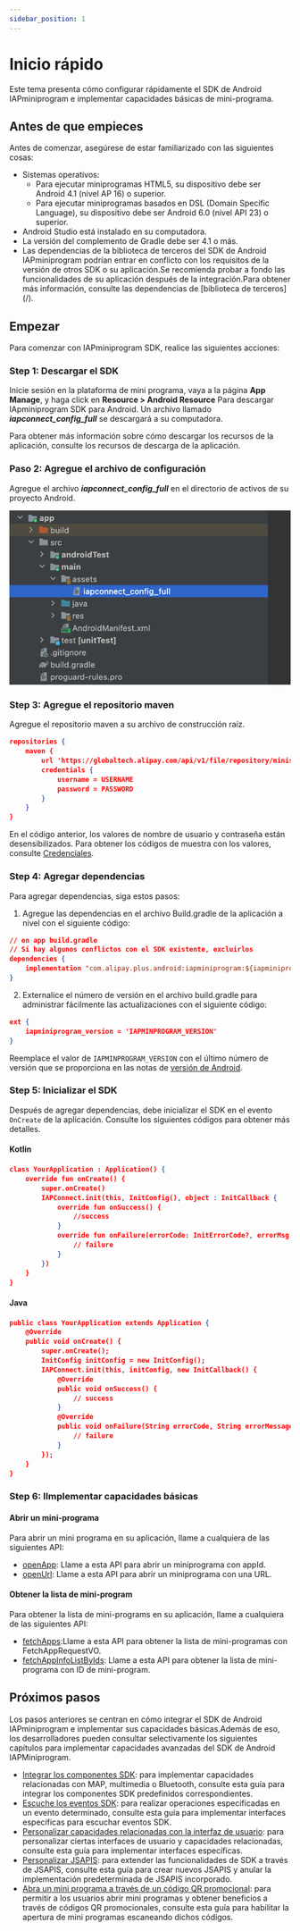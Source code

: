 ```yaml
---
sidebar_position: 1
---
```


# Inicio rápido

Este tema presenta cómo configurar rápidamente el SDK de Android IAPminiprogram e implementar capacidades básicas de mini-programa.

## Antes de que empieces
Antes de comenzar, asegúrese de estar familiarizado con las siguientes cosas:

<ul>
    <li>
        Sistemas operativos:
        <ul>
            <li>
                Para ejecutar miniprogramas HTML5, su dispositivo debe ser Android 4.1 (nivel AP 16) o superior.
            </li>
            <li>
                Para ejecutar miniprogramas basados en DSL (Domain Specific Language), su dispositivo debe ser Android 6.0 (nivel API 23) o superior.
            </li>
        </ul>
    </li>
    <li>
        Android Studio está instalado en su computadora.
    </li>
    <li>
        La versión del complemento de Gradle debe ser 4.1 o más.
    </li>
    <li>
        Las dependencias de la biblioteca de terceros del SDK de Android IAPminiprogram podrían entrar en conflicto con los requisitos de la versión de otros SDK o su aplicación.Se recomienda probar a fondo las funcionalidades de su aplicación después de la integración.Para obtener más información, consulte las dependencias de [biblioteca de terceros](/).
    </li>
</ul>

## Empezar
Para comenzar con IAPminiprogram SDK, realice las siguientes acciones:

### Step 1: Descargar el SDK
Inicie sesión en la plataforma de mini programa, vaya a la página  **App Manage**, y haga click en **Resource > Android Resource** Para descargar IApminiprogram SDK para Android. Un archivo llamado ***iapconnect_config_full*** se descargará a su computadora.

Para obtener más información sobre cómo descargar los recursos de la aplicación, consulte los recursos de descarga de la aplicación.

### Paso 2: Agregue el archivo de configuración
Agregue el archivo ***iapconnect_config_full*** en el directorio de activos de su proyecto Android.

![iapconnect_config_ful](../../img/androidQuik1.png)


### Step 3: Agregue el repositorio maven
Agregue el repositorio maven a su archivo de construcción raíz.

```json
repositories {
    maven {
        url 'https://globaltech.alipay.com/api/v1/file/repository/minisdk/'
        credentials {
            username = USERNAME
            password = PASSWORD
        }
    }
}
```

En el código anterior, los valores de nombre de usuario y contraseña están desensibilizados. Para obtener los códigos de muestra con los valores, consulte [Credenciales](/).


### Step 4: Agregar dependencias
Para agregar dependencias, siga estos pasos:

1. Agregue las dependencias en el archivo Build.gradle de la aplicación a nivel con el siguiente código:

```json
// en app build.gradle
// Si hay algunos conflictos con el SDK existente, excluirlos
dependencies {
    implementation "com.alipay.plus.android:iapminiprogram:${iapminiprogram_version}"
}

```

2. Externalice el número de versión en el archivo build.gradle para administrar fácilmente las actualizaciones con el siguiente código:

```json
ext {
    iapminiprogram_version = 'IAPMINPROGRAM_VERSION'
}
```

Reemplace el valor de ```IAPMINPROGRAM_VERSION``` con el último número de versión que se proporciona en las notas de [versión de Android](/).


### Step 5: Inicializar el SDK
Después de agregar dependencias, debe inicializar el SDK en el evento ```OnCreate``` de la aplicación. Consulte los siguientes códigos para obtener más detalles.

#### Kotlin
```json
class YourApplication : Application() {
    override fun onCreate() {
        super.onCreate()
        IAPConnect.init(this, InitConfig(), object : InitCallback {
            override fun onSuccess() {
                //success
            }
            override fun onFailure(errorCode: InitErrorCode?, errorMsg: String?) {
                // failure
            }
        })
    }
}

```
#### Java

```json
public class YourApplication extends Application {
    @Override
    public void onCreate() {
        super.onCreate();
        InitConfig initConfig = new InitConfig();
        IAPConnect.init(this, initConfig, new InitCallback() {
            @Override
            public void onSuccess() {
                // success
            }
            @Override
            public void onFailure(String errorCode, String errorMessage) {
                // failure
            }
        });  
    }
}
```

### Step 6: IImplementar capacidades básicas
#### Abrir un mini-programa
Para abrir un mini programa en su aplicación, llame a cualquiera de las siguientes API:

* [openApp](/): Llame a esta API para abrir un miniprograma con appId.
* [openUrl](/): Llame a esta API para abrir un miniprograma con una URL.

#### Obtener la lista de mini-program
Para obtener la lista de mini-programs en su aplicación, llame a cualquiera de las siguientes API:

* [fetchApps](/):Llame a esta API para obtener la lista de mini-programas con FetchAppRequestVO.
* [fetchAppInfoListByIds](/): Llame a esta API para obtener la lista de mini-programa con ID de mini-program.


## Próximos pasos

Los pasos anteriores se centran en cómo integrar el SDK de Android IAPminiprogram e implementar sus capacidades básicas.Además de eso, los desarrolladores pueden consultar selectivamente los siguientes capítulos para implementar capacidades avanzadas del SDK de Android IAPMiniprogram.


* [Integrar los componentes SDK](/): para implementar capacidades relacionadas con MAP, multimedia o Bluetooth, consulte esta guía para integrar los componentes SDK predefinidos correspondientes.
* [Escuche los eventos SDK](/): para realizar operaciones especificadas en un evento determinado, consulte esta guía para implementar interfaces específicas para escuchar eventos SDK.
* [Personalizar capacidades relacionadas con la interfaz de usuario](/): para personalizar ciertas interfaces de usuario y capacidades relacionadas, consulte esta guía para implementar interfaces específicas.
* [Personalizar JSAPIS](/): para extender las funcionalidades de SDK a través de JSAPIS, consulte esta guía para crear nuevos JSAPIS y anular la implementación predeterminada de JSAPIS incorporado.
* [Abra un mini programa a través de un código QR promocional](/): para permitir a los usuarios abrir mini programas y obtener beneficios a través de códigos QR promocionales, consulte esta guía para habilitar la apertura de mini programas escaneando dichos códigos.